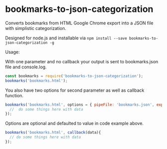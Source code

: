 # bookmarks-to-json-categorization
Converts bookmarks from HTML Google Chrome export into a JSON file with simplistic categorization.

Designed for node.js and installable via ```npm install --save bookmarks-to-json-categorization -g```

Usage:

With one parameter and no callback your output is sent to bookmarks.json file and console.log.
```javascript
const bookmarks = require('bookmarks-to-json-categorization');
bookmarks('bookmarks.html');
```


You also have two options for second parameter as well as callback function.
```javascript
bookmarks('bookmarks.html', options = { pipeFile: 'bookmarks.json', exportToFile: true}, callback(data){
  //  do some things here with data
});
```

Options are optional and defaulted to value in code example above.
```javascript
bookmarks('bookmarks.html', callback(data){
  // do some things here with data
});
```
